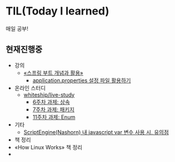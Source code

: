 # TIL(Today I learned)

매일 공부!

## 현재진행중

- 강의
  - [&laquo;스프링 부트 개념과 활용&raquo;](https://www.inflearn.com/course/%EC%8A%A4%ED%94%84%EB%A7%81%EB%B6%80%ED%8A%B8/dashboard)
    - [application.properties 설정 파일 활용하기](https://quriemoon.github.io/spring-boot-basics/spring-boot-basic-part4-use-application-properties-file/)
- 온라인 스터디
  - [whiteship/live-study](https://github.com/whiteship/live-study)
    - [6주차 과제: 상속](./whiteship-live-study/2021-01-02-whiteship-week6.md)
    - [7주차 과제: 패키지](./whiteship-live-study/2021-01-01-whiteship-week7.md)
    - [11주차 과제: Enum](https://github.com/QurieMoon/TIL/blob/main/whiteship-live-study/2021-01-30-whiteship-week11.md)
- 기타
  - [ScriptEngine(Nashorn) 내 javascript var 변수 사용 시, 유의점](https://quriemoon.github.io/work/ScriptEngine-nashorn-part-1/)
- 책 정리
- &laquo;How Linux Works&raquo; 책 정리
- 

